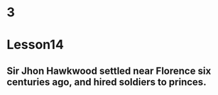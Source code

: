 # 3
# Lesson14
## Sir Jhon Hawkwood settled near Florence six centuries ago, and hired soldiers to princes.
## 